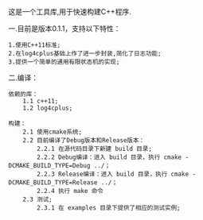 
这是一个工具库,用于快速构建C++程序.

一.目前是版本0.1.1，支持以下特性：

    1.使用C++11标准;
    2.在log4cplus基础上作了进一步封装,简化了日志功能;
    3.提供一个简单的通用有限状态机的实现;

二.编译：

    依赖的库：
        1.1 c++11;
        1.2 log4cplus;

    构建：
        2.1 使用cmake系统;
        2.2 目前编译了Debug版本和Release版本：
            2.2.1 在源代码目录下新建 build 目录;
            2.2.2 Debug编译：进入 build 目录，执行 cmake -DCMAKE_BUILD_TYPE=Debug ../；
            2.2.3 Release编译：进入 build 目录，执行 cmake -DCMAKE_BUILD_TYPE=Release ../；
            2.2.4 执行 make 命令
        2.3 测试;
            2.3.1 在 examples 目录下提供了相应的测试实例;
            

